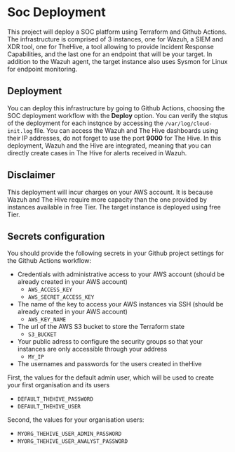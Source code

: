 # Soc Deployment
This project will deploy a SOC platform using Terraform and Github Actions. The infrastructure is comprised of 3 instances, one for Wazuh, a SIEM and XDR tool, one for TheHive, a tool allowing to provide Incident Response Capabilities, and the last one for an endpoint that will be your target.
In addition to the Wazuh agent, the target instance also uses Sysmon for Linux for endpoint monitoring.

## Deployment

You can deploy this infrastructure by going to Github Actions, choosing the SOC deployment workflow with the **Deploy** option.
You can verify the stqtus of the deployment for each instqnce by accessing the `/var/log/cloud-init.log` file. 
You can access the Wazuh and The Hive dashboards using their IP addresses, do not forget to use the port **9000** for The Hive.
In this deployment, Wazuh and the Hive are integrated, meaning that you can directly create cases in The Hive for alerts received in Wazuh.

## Disclaimer

This deployment will incur charges on your AWS account. It is because Wazuh and The Hive require more capacity than the one provided by instances available in free Tier. 
The target instance is deployed using free Tier.

## Secrets configuration

You should provide the following secrets in your Github project settings for the Github Actions workflow:
- Credentials with administrative access to your AWS account (should be already created in your AWS account)
  - `AWS_ACCESS_KEY`
  - `AWS_SECRET_ACCESS_KEY`
- The name of the key to access your AWS instances via SSH (should be already created in your AWS account)
  - `AWS_KEY_NAME`
- The url of the AWS S3 bucket to store the Terraform state
  - `S3_BUCKET`
- Your public adress to configure the security groups so that your instances are only accessible through your address
  - `MY_IP`
- The usernames and passwords for the users created in theHive
  
First, the values for the default admin user, which will be used to create your first organisation and its users
  - `DEFAULT_THEHIVE_PASSWORD`
  - `DEFAULT_THEHIVE_USER`
    
Second, the values for your organisation users:
  - `MYORG_THEHIVE_USER_ADMIN_PASSWORD`
  - `MYORG_THEHIVE_USER_ANALYST_PASSWORD`
